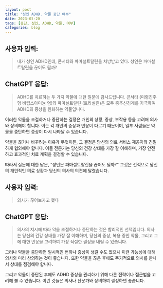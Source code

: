 ```yaml
---
layout: post
title: "성인 ADHD, 약물 중단 여부"
date: 2023-05-20
tags: [중단, 성인, ADHD, 약물, 여부]
categories: blog
---
```


## 사용자 입력:
> 내가 성인 ADHD인데, 콘서타와 파마설트랄린을 처방받고 있다. 성인은 파마설트랄린을 끊어도 될까? 

## ChatGPT 응답:
> ADHD를 치료하는 두 가지 약물에 대한 질문에 감사드립니다. 콘서타 (미령진주형 비립스아미늄 염)와 파마설트랄린 (트라실린)은 모두 중추신경계를 자극하여 ADHD의 증상을 완화하는 약물입니다.

이러한 약물을 조절하거나 중단하는 결정은 개인의 상황, 증상, 부작용 등을 고려해 의사와 상의해야 합니다. 이는 각 개인의 증상과 반응이 다르기 때문이며, 일부 사람들은 약물을 중단하면 증상이 다시 나타날 수 있습니다.

약물을 끊거나 바꾸려는 이유가 무엇이든, 그 결정은 당신의 의료 서비스 제공자와 긴밀하게 협의해야 합니다. 이들 전문가는 당신의 건강 상태를 가장 잘 이해하며, 가장 안전하고 효과적인 치료 계획을 결정할 수 있습니다.

따라서 질문에 대한 답은, "성인은 파마설트랄린을 끊어도 될까?" 그것은 전적으로 당신의 개인적인 의료 상황과 당신의 의사의 의견에 달렸습니다.

## 사용자 입력:
> 의사가 끊어보자고 했다

## ChatGPT 응답:
> 의사의 지시에 따라 약을 조절하거나 중단하는 것은 합리적인 선택입니다. 의사는 당신의 건강 상태를 가장 잘 이해하며, 당신의 증상, 복용 중인 약물, 그리고 그에 대한 반응을 고려하여 가장 적절한 결정을 내릴 수 있습니다. 

그러나 약물을 중단하면 일시적인 변화나 증상이 생길 수도 있으니 이런 가능성에 대해 의사와 미리 상의하는 것이 좋습니다. 또한 약물을 끊은 후에도 주기적으로 의사를 만나서 상태를 점검해야 합니다. 

그리고 약물이 중단된 후에도 ADHD 증상을 관리하기 위해 다른 전략이나 접근법을 고려해 볼 수 있습니다. 이런 것들은 의사나 전문가와 상의하여 결정하면 좋습니다.


